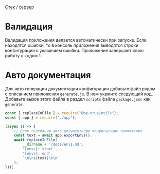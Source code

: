 [Стек](../../../README.md) / [сервер](../README.md)

# Валидация

Валидация приложения делается автоматически при запуске. Если находятся ошибки, то в консоль приложения 
выводятся строки конфигурации с указанием ошибки. Приложение завершает свою работу с кодом 1.

# Авто документация

Для авто генерации документации конфигурации добавьте файл рядом с описанием приложения `generate.js`. 
В нем укажите следующий код. Добавьте вызов этого файла в раздел `scripts` файла `package.json` как `generate`.

```javascript
const { replaceInFile } = require("@be-true/utils");
const { app } = require("./app");

(async () => {
    // Блок генерации авто документации конфигурации приложения
    const text = await app.exportEnvs();
    await replaceInFile(
        __dirname + '/docs/envs.md',
        '[envs]: start',
        '[envs]: end',
        `\n\n${text}\n\n`
    );
})()
```